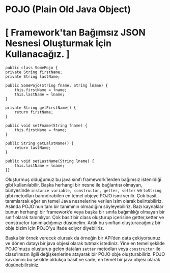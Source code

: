 # POJO (Plain Old Java Object)
[ Framework'tan Bağımsız JSON Nesnesi Oluşturmak İçin Kullanacağız. ] 
====

    public class SomePojo {
    private String firstName;
    private String lastName;

    public SomePojo(String fname, String lname) {
        this.firstName = fname;
        this.lastName = lname;
    }

    private String getFirstName() {
        return firstName;
    }

    public void setFname(String fname) {
        this.firstName = fname;
    }

    public String getLalstName() {
        return lastName;
    }

    public void setLastName(String lname) {
        this.lastName = lname;
    }}


Oluşturmuş olduğumuz bu java sınıfı framework’lerden bağımsız istenildiği gibi kullanılabilir. Başka herhangi bir nesne ile bağlantısı olmayan, bünyesinde `instance variable, constructor, getter, setter` ve `toString` gibi metodları barındırabilen en temel objeye POJO ismi verilir. Çok basit tanımlarsak eğer en temel Java nesnelerine verilen isim olarak belirtebiliriz. Aslında POJO’nun tam bir tanımının olmadığını söyleyebiliriz. Bazı kaynaklar bunun herhangi bir framework’e veya başka bir sınıfa bağımlılığı olmayan bir sınıf olarak tanımlıyor. Çok basit bir class oluşturup içerisine getter,setter ve constructor tanımladığımızı düşünelim. Artık bu sınıftan oluşturacağınız bir obje bizim için POJO’yu ifade ediyor diyebiliriz.

Başka bir örnek verecek olursak da örneğin bir API’den data çekiyorsunuz ve dönen datayı bir java objesi olarak tutmak istediniz. Yine en temel şekilde POJO’muzu oluşturup gelen dataları  `setter` metodları veya `constructor` ile class’ımızın ilgili değişkenlerine atayarak bir POJO obje oluşturabiliriz. POJO kavramını bu şekilde oldukça basit ve sade; en temel bir java objesi olarak düşünebilirsiniz.